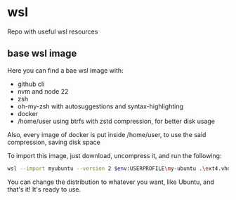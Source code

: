# wsl
Repo with useful wsl resources

## base wsl image

Here you can find a bae wsl image with:
* github cli
* nvm and node 22
* zsh
* oh-my-zsh with autosuggestions and syntax-highlighting
* docker
* /home/user using btrfs with zstd compression, for better disk usage


Also, every image of docker is put inside /home/user, to use the said compression, saving disk space

To import this image, just download, uncompress it, and run the following:
```bash
wsl --import myubuntu --version 2 $env:USERPROFILE\my-ubuntu .\ext4.vhdx --vhd
```

You can change the distribution to whatever you want, like Ubuntu, and that's it! It's ready to use.
